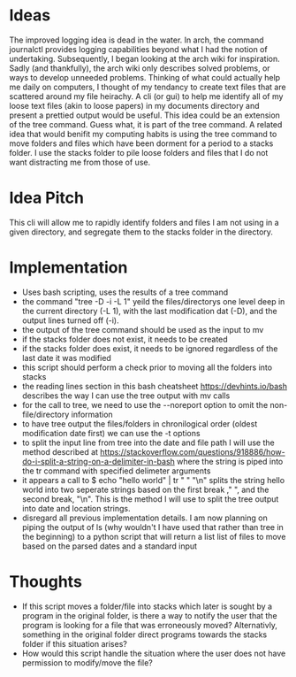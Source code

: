 # Ideas
The improved logging idea is dead in the water. In arch, the command journalctl provides logging capabilities beyond what I had the notion of undertaking.
Subsequently, I began looking at the arch wiki for inspiration.
Sadly (and thankfully), the arch wiki only describes solved problems, or ways to develop unneeded problems.
Thinking of what could actually help me daily on computers, I thought of my tendancy to create text files that are scattered around my file heirachy. A cli (or gui) to help me identify all of my loose text files (akin to loose papers) in my documents directory and present a prettied output would be useful. This idea could be an extension of the tree command. Guess what, it is part of the tree command. A related idea that would benifit my computing habits is using the tree command to move folders and files which have been dorment for a period to a stacks folder. I use the stacks folder to pile loose folders and files that I do not want distracting me from those of use.

# Idea Pitch
This cli will allow me to rapidly identify folders and files I am not using in a given directory, and segregate them to the stacks folder in the directory.

# Implementation
* Uses bash scripting, uses the results of a tree command
* the command "tree -D -i -L 1" yeild the files/directorys one level deep in the current directory (-L 1), with the last modification dat (-D), and the output lines turned off (-i).
* the output of the tree command should be used as the input to mv
* if the stacks folder does not exist, it needs to be created
* if the stacks folder does exist, it needs to be ignored regardless of the last date it was modified
* this script should perform a check prior to moving all the folders into stacks
* the reading lines section in this bash cheatsheet <https://devhints.io/bash> describes the way I can use the tree output with mv calls
* for the call to tree, we need to use the --noreport option to omit the non-file/directory information
* to have tree output the files/folders in chronilogical order (oldest modification date first) we can use the -t options
* to split the input line from tree into the date and file path I will use the method described at <https://stackoverflow.com/questions/918886/how-do-i-split-a-string-on-a-delimiter-in-bash> where the string is piped into the tr command with specified delimeter arguments
* it appears a call to $ echo "hello world" | tr " " "\n" splits the string hello world into two seperate strings based on the first break ," ", and the second break, "\n". This is the method I will use to split the tree output into date and location strings.
* disregard all previous implementation details. I am now planning on piping the output of ls (why wouldn't I have used that rather than tree in the beginning) to a python script that will return a list list of files to move based on the parsed dates and a standard input

# Thoughts
* If this script moves a folder/file into stacks which later is sought by a program in the original folder, is there a way to notify the user that the program is looking for a file that was erroneously moved? Alternativly, something in the original folder direct programs towards the stacks folder if this situation arises?
* How would this script handle the situation where the user does not have permission to modify/move the file?
